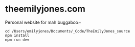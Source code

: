 # theemilyjones.com

Personal website for mah buggaboo~

```
cd /Users/emilyjones/Documents/_Code/TheEmilyJones_source
npm install
npm run dev
```